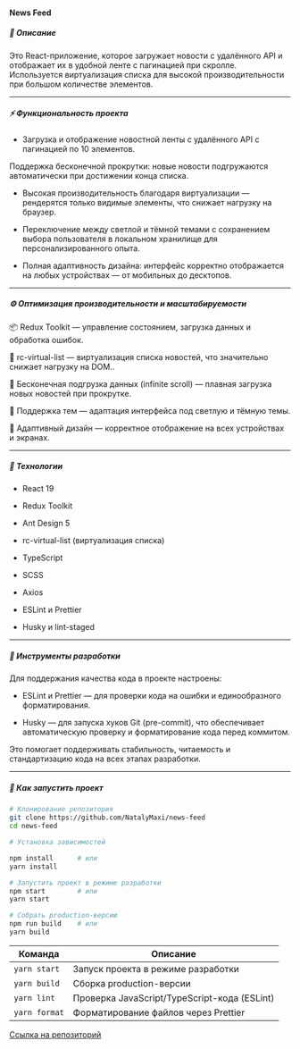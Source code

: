 #### News Feed

##### 📜 Описание

Это React-приложение, которое загружает новости с удалённого API и отображает их в удобной ленте с пагинацией при скролле. Используется виртуализация списка для высокой производительности при большом количестве элементов.

---

##### ⚡ Функциональность проекта

- Загрузка и отображение новостной ленты с удалённого API с пагинацией по 10 элементов.

Поддержка бесконечной прокрутки: новые новости подгружаются автоматически при достижении конца списка.

- Высокая производительность благодаря виртуализации — рендерятся только видимые элементы, что снижает нагрузку на браузер.

- Переключение между светлой и тёмной темами с сохранением выбора пользователя в локальном хранилище для персонализированного опыта.

- Полная адаптивность дизайна: интерфейс корректно отображается на любых устройствах — от мобильных до десктопов.

---

##### ⚙️ Оптимизация производительности и масштабируемости

📦 Redux Toolkit — управление состоянием, загрузка данных и обработка ошибок.

🧩 rc-virtual-list — виртуализация списка новостей, что значительно снижает нагрузку на DOM..

🔄 Бесконечная подгрузка данных (infinite scroll) — плавная загрузка новых новостей при прокрутке.

🌙 Поддержка тем — адаптация интерфейса под светлую и тёмную темы.

📱 Адаптивный дизайн — корректное отображение на всех устройствах и экранах.

---

##### 📁 Технологии

- React 19

- Redux Toolkit

- Ant Design 5

- rc-virtual-list (виртуализация списка)

- TypeScript

- SCSS

- Axios

- ESLint и Prettier

- Husky и lint-staged

---

##### 🔧 Инструменты разработки

Для поддержания качества кода в проекте настроены:

- ESLint и Prettier — для проверки кода на ошибки и единообразного форматирования.

- Husky — для запуска хуков Git (pre-commit), что обеспечивает автоматическую проверку и форматирование кода перед коммитом.

Это помогает поддерживать стабильность, читаемость и стандартизацию кода на всех этапах разработки.

---

##### 🚀 Как запустить проект

```bash
# Клонирование репозитория
git clone https://github.com/NatalyMaxi/news-feed
cd news-feed

# Установка зависимостей

npm install      # или
yarn install

# Запустить проект в режиме разработки
npm start        # или
yarn start

# Собрать production-версию
npm run build    # или
yarn build

```

| Команда       | Описание                                     |
| ------------- | -------------------------------------------- |
| `yarn start`  | Запуск проекта в режиме разработки           |
| `yarn build`  | Сборка production-версии                     |
| `yarn lint`   | Проверка JavaScript/TypeScript-кода (ESLint) |
| `yarn format` | Форматирование файлов через Prettier         |

[Ссылка на репозиторий](https://github.com/NatalyMaxi/news-feed)
